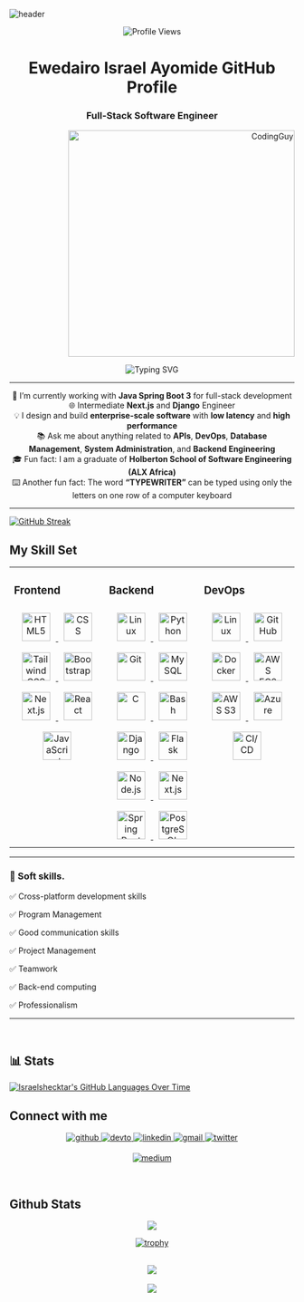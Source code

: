   <!-- TOP BANNER (WAVING) -->
![header](https://capsule-render.vercel.app/api?type=waving&color=gradient&height=230&section=header&text=Ewedairo%20Israel%20Ayomide&fontSize=36&fontAlign=50&fontAlignY=35)

<!-- PROFILE VIEWS BADGE -->
<p align="center">
  <img src="https://komarev.com/ghpvc/?username=Israelshecktar&style=plastic&color=red&label=PROFILE+VIEWS" alt="Profile Views" />
</p>

<!-- MAIN TITLE & SUBTITLE -->
<h1 align="center">Ewedairo Israel Ayomide GitHub Profile</h1>
<h3 align="center">Full-Stack Software Engineer</h3>

<!-- ANIMATED GIF -->
<p align="right">
  <img alt="CodingGuy" width="400" src="https://cdn.dribbble.com/users/1162077/screenshots/3848914/media/320984a9ca58b3c73274c9259ecf6de8.gif" />
</p>

<!-- GREETING GIF (OPTIONAL) 
<p align="center">
  <img src="https://rishavanand.github.io/static/images/greetings.gif" align="center" style="width: 100%" />
</p>
-->

<!-- TYPING SVG INTRO -->
<p align="center">
  <img src="https://readme-typing-svg.demolab.com?font=Fira+Code&weight=600&size=18&pause=1000&color=180D1D&center=true&width=435&lines=Hi+there!+How+wonderful+to+meet+you;I'm+Israel%2C+an+astute+Back-End+Engineer;Thanks+for+stopping+by" alt="Typing SVG" />
</p>

---

<!-- ABOUT / FUN FACTS -->
<p align="center">
  🚀 I’m currently working with <strong>Java Spring Boot 3</strong> for full-stack development <br/>
  🌐 Intermediate <strong>Next.js</strong> and <strong>Django</strong> Engineer <br/>
  💡 I design and build <strong>enterprise-scale software</strong> with <strong>low latency</strong> and <strong>high performance</strong> <br/>
  📚 Ask me about anything related to <strong>APIs</strong>, <strong>DevOps</strong>, <strong>Database Management</strong>, <strong>System Administration</strong>, and <strong>Backend Engineering</strong> <br/>
  🎓 Fun fact: I am a graduate of <strong>Holberton School of Software Engineering (ALX Africa)</strong> <br/>
  ⌨️ Another fun fact: The word <strong>“TYPEWRITER”</strong> can be typed using only the letters on one row of a computer keyboard
</p>

<!-- OPTIONAL SEPARATOR -->
---



  [![GitHub Streak](http://github-readme-streak-stats.herokuapp.com?user=Israelshecktar&theme=dark&hide_border=true)](https://git.io/streak-stats)
<br/>

## My Skill Set
<table><tr><td valign="top" width="33%">



### Frontend
<div align="center">
  <a href="https://en.wikipedia.org/wiki/HTML5" target="_blank">
    <img style="margin: 10px" src="https://profilinator.rishav.dev/skills-assets/html5-original-wordmark.svg" alt="HTML5" height="50" />
  </a>
  <a href="https://en.wikipedia.org/wiki/CSS" target="_blank">
    <img style="margin: 10px" src="https://profilinator.rishav.dev/skills-assets/css3-original-wordmark.svg" alt="CSS" height="50" />
  </a>
 <a href="https://tailwindcss.com/" target="_blank">
  <img style="margin: 10px" src="https://upload.wikimedia.org/wikipedia/commons/d/d5/Tailwind_CSS_Logo.svg" alt="Tailwind CSS" height="50" />
</a>

  <a href="https://getbootstrap.com/" target="_blank">
    <img style="margin: 10px" src="https://profilinator.rishav.dev/skills-assets/bootstrap-plain.svg" alt="Bootstrap" height="50" />
  </a>
  <a href="https://nextjs.org/" target="_blank">
    <img style="margin: 10px" src="https://profilinator.rishav.dev/skills-assets/nextjs.png" alt="Next.js" height="50" />
  </a>
  <a href="https://reactjs.org/" target="_blank">
    <img style="margin: 10px" src="https://profilinator.rishav.dev/skills-assets/react-original-wordmark.svg" alt="React" height="50" />
  </a> 
  <a href="https://www.javascript.com/" target="_blank">
    <img style="margin: 10px" src="https://profilinator.rishav.dev/skills-assets/javascript-original.svg" alt="JavaScript" height="50" />
  </a>
</div>
</td><td valign="top" width="33%">



### Backend
<div align="center">
  <a href="https://www.linux.org/" target="_blank">
    <img style="margin: 10px" src="https://profilinator.rishav.dev/skills-assets/linux-original.svg" alt="Linux" height="50" />
  </a>
  <a href="https://www.python.org/" target="_blank">
    <img style="margin: 10px" src="https://profilinator.rishav.dev/skills-assets/python-original.svg" alt="Python" height="50" />
  </a>
  <a href="https://github.com/" target="_blank">
    <img style="margin: 10px" src="https://profilinator.rishav.dev/skills-assets/git-scm-icon.svg" alt="Git" height="50" />
  </a>
  <a href="https://www.mysql.com/" target="_blank">
    <img style="margin: 10px" src="https://profilinator.rishav.dev/skills-assets/mysql-original-wordmark.svg" alt="MySQL" height="50" />
  </a>
  <a href="https://www.cprogramming.com/" target="_blank">
    <img style="margin: 10px" src="https://profilinator.rishav.dev/skills-assets/c-original.svg" alt="C" height="50" />
  </a>
  <a href="https://www.gnu.org/software/bash/" target="_blank">
    <img style="margin: 10px" src="https://profilinator.rishav.dev/skills-assets/gnu_bash-icon.svg" alt="Bash" height="50" />
  </a>
  <a href="https://www.djangoproject.com/" target="_blank">
    <img style="margin: 10px" src="https://profilinator.rishav.dev/skills-assets/django-original.svg" alt="Django" height="50" />
  </a>
  <a href="https://flask.palletsprojects.com/" target="_blank">
    <img style="margin: 10px" src="https://profilinator.rishav.dev/skills-assets/flask.png" alt="Flask" height="50" />
  </a>
   <a href="https://nodejs.org/" target="_blank">
    <img style="margin: 10px" src="https://profilinator.rishav.dev/skills-assets/nodejs-original-wordmark.svg" alt="Node.js" height="50" />
  </a>
  <a href="https://nextjs.org/" target="_blank">
    <img style="margin: 10px" src="https://profilinator.rishav.dev/skills-assets/nextjs.png" alt="Next.js" height="50" />
  </a>
  <a href="https://spring.io/" target="_blank">
    <img style="margin: 10px" src="https://profilinator.rishav.dev/skills-assets/springio-icon.svg" alt="Spring Boot 3" height="50" />
  </a>
  <a href="https://www.postgresql.org/" target="_blank">
    <img style="margin: 10px" src="https://profilinator.rishav.dev/skills-assets/postgresql-original-wordmark.svg" alt="PostgreSQL" height="50" />
  </a>
</div>
</td><td valign="top" width="33%">



### DevOps
<div align="center">
  <a href="https://www.linux.org/" target="_blank">
    <img style="margin: 10px" src="https://profilinator.rishav.dev/skills-assets/linux-original.svg" alt="Linux" height="50" />
  </a>
  <a href="https://github.com/" target="_blank">
    <img style="margin: 10px" src="https://github.githubassets.com/images/modules/logos_page/GitHub-Mark.png" alt="GitHub" height="50" />
  </a>
  <a href="https://www.docker.com/" target="_blank">
    <img style="margin: 10px" src="https://www.docker.com/wp-content/uploads/2022/03/Moby-logo.png" alt="Docker" height="50" />
  </a>
  <a href="https://aws.amazon.com/ec2/" target="_blank">
    <img style="margin: 10px" src="https://profilinator.rishav.dev/skills-assets/amazonwebservices-original-wordmark.svg" alt="AWS EC2" height="50" />
  </a>
  <a href="https://aws.amazon.com/s3/" target="_blank">
    <img style="margin: 10px" src="https://profilinator.rishav.dev/skills-assets/amazonwebservices-original-wordmark.svg" alt="AWS S3" height="50" />
  </a>
  <a href="https://azure.microsoft.com/" target="_blank">
    <img style="margin: 10px" src="https://profilinator.rishav.dev/skills-assets/microsoft_azure-icon.svg" alt="Azure" height="50" />
  </a>
  <a href="https://www.jenkins.io/" target="_blank">
    <img style="margin: 10px" src="https://www.jenkins.io/images/logos/jenkins/jenkins.png" alt="CI/CD" height="50" />
  </a>
</div>

</td></tr></table>

<hr>

### 👔 Soft skills.

✅ Cross-platform development skills

✅ Program Management

✅ Good communication skills

✅ Project Management

✅ Teamwork

✅ Back-end computing

✅ Professionalism
</hr>


<hr>

 <br>

## 📊 Stats
[![Israelshecktar's GitHub Languages Over Time](https://github-readme-stats.vercel.app/api/top-langs/?username=Israelshecktar&langs_count=100&theme=dark)](https://github.com/anuraghazra/github-readme-stats)

## Connect with me
<div align="center">
<a href="https://github.com/Israelshecktar" target="_blank">
<img src=https://img.shields.io/badge/github-%2324292e.svg?&style=for-the-badge&logo=github&logoColor=white alt=github style="margin-bottom: 5px;" />
</a>
<a href="https://dev.to/Israelshecktar" target="_blank">
<img src=https://img.shields.io/badge/dev.to-%2308090A.svg?&style=for-the-badge&logo=dev.to&logoColor=white alt=devto style="margin-bottom: 5px;" />
</a>
<a href="https://www.linkedin.com/in/israel-ewedairo-439bb5240/" target="_blank">
<img src=https://img.shields.io/badge/linkedin-%231E77B5.svg?&style=for-the-badge&logo=linkedin&logoColor=white alt=linkedin style="margin-bottom: 5px;" />
</a>
 <a href="mailto:iamshecktar1996@gmail.com" target="_blank">
<img src=https://img.shields.io/badge/gmail-%23D14836.svg?&style=for-the-badge&logo=gmail&logoColor=white alt=gmail style="margin-bottom: 5px;" />
</a>

<a href="https://twitter.com/shecktar5" target="_blank">
<img src=https://img.shields.io/badge/twitter-%2300acee.svg?&style=for-the-badge&logo=twitter&logoColor=white alt=twitter style="margin-bottom: 5px;" />
</a>

 [![medium](https://img.shields.io/badge/medium-fff?style=for-the-badge&logo=medium&logoColor=black)](https://medium.com/@iamshecktar1996)

</div>

<br/>



## Github Stats
<div align="center"><img src="https://github-readme-stats.vercel.app/api?username=Israelshecktar&show_icons=true&count_private=true&hide_border=true" align="center" /></div>


<p>
<div align="center">

  [![trophy](https://github-profile-trophy.vercel.app/?username=Israelshecktar&theme=onedark)](https://github.com/ryo-ma/github-profile-trophy)

</div>
</p>

<br/>

<div align="center">
<img src="https://komarev.com/ghpvc/?username=Israelshecktar&&style=flat-square" align="center" />
</div>


<br/>

<div align="center">
            <a href="https://www.buymeacoffee.com/Israelshecktar" target="_blank" style="display: inline-block;">
                <img
                    src="https://img.shields.io/badge/Donate-Buy%20Me%20A%20Coffee-orange.svg?style=flat-square&logo=buymeacoffee"
                    align="center"
                />
            </a></div>
<br/>
